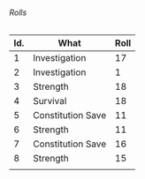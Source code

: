 

###### Rolls
| Id. | What              | Roll |
| --- | ----------------- | ---- |
| 1   | Investigation     | 17   |
| 2   | Investigation     | 1    |
| 3   | Strength          | 18   |
| 4   | Survival          | 18   |
| 5   | Constitution Save | 11   |
| 6   | Strength          | 11   |
| 7   | Constitution Save | 16   |
| 8   | Strength          | 15   |
|     |                   |      |
